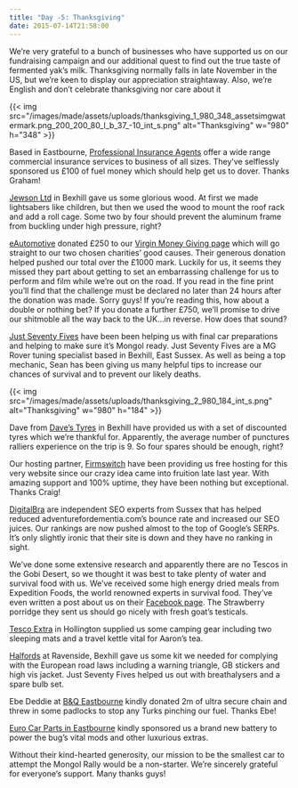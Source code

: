 ```yaml
---
title: "Day -5: Thanksgiving"
date: 2015-07-14T21:58:00
---
```


We’re very grateful to a bunch of businesses who have supported us on our fundraising campaign and our additional quest to find out the true taste of fermented yak’s milk. Thanksgiving normally falls in late November in the US, but we’re keen to display our appreciation straightaway. Also, we’re English and don’t celebrate thanksgiving nor care about it

{{< img src="/images/made/assets/uploads/thanksgiving_1_980_348_assetsimgwatermark.png_200_200_80_l_b_37_-10_int_s.png" alt="Thanksgiving" w="980" h="348" >}}

Based in Eastbourne, <a href="https://www.professionalinsuranceagents.co.uk/" title="Professional Insurance Agents" target="_blank">Professional Insurance Agents</a> offer a wide range commercial insurance services to business of all sizes. They’ve selflessly sponsored us £100 of fuel money which should help get us to dover. Thanks Graham!

<a href="http://www.jewson.co.uk" title="Jewson" target="_blank">Jewson Ltd</a> in Bexhill gave us some glorious wood. At first we made lightsabers like children, but then we used the wood to mount the roof rack and add a roll cage. Some two by four should prevent the aluminum frame from buckling under high pressure, right?

<a href="http://www.eautomotive.co.uk/" title="eAutomotive" target="_blank">eAutomotive</a> donated £250 to our <a href="https://uk.virginmoneygiving.com/adventurefordementia" title="Virgin Money Giving" target="_blank">Virgin Money Giving page</a> which will go straight to our two chosen charities’ good causes. Their generous donation helped pushed our total over the £1000 mark. Luckily for us, it seems they missed they part about getting to set an embarrassing challenge for us to perform and film while we’re out on the road. If you read in the fine print you’ll find that the challenge must be declared no later than 24 hours after the donation was made. Sorry guys! If you’re reading this, how about a double or nothing bet? If you donate a further £750, we’ll promise to drive our shitmoble all the way back to the UK…in reverse. How does that sound?

<a href="http://www.justseventyfives.co.uk/" title="Just Seventy Fives" target="_blank"> Just Seventy Fives</a> have been been helping us with final car preparations and helping to make sure it’s Mongol ready. Just Seventy Fives are a MG Rover tuning specialist based in Bexhill, East Sussex. As well as being a top mechanic, Sean has been giving us many helpful tips to increase our chances of survival and to prevent our likely deaths.

{{< img src="/images/made/assets/uploads/thanksgiving_2_980_184_int_s.png" alt="Thanksgiving" w="980" h="184" >}}

Dave from <a href="https://plus.google.com/106035366644475288266" title="Dave's Tyres" target="_blank">Dave’s Tyres</a> in Bexhill have provided us with a set of discounted tyres which we’re thankful for. Apparently, the average number of punctures ralliers experience on the trip is 9. So four spares should be enough, right?

Our hosting partner, <a href="http://www.firmswitch.co.uk/" title="Firmswitch" target="_blank">Firmswitch</a> have been providing us free hosting for this very website since our crazy idea came into fruition late last year. With amazing support and 100% uptime, they have been nothing but exceptional. Thanks Craig!

<a href="http://www.digitalbra.com/" title="DigitalBra" target="_blank">DigitalBra</a> are independent SEO experts from Sussex that has helped reduced adventurefordementia.com’s bounce rate and increased our SEO juices. Our rankings are now pushed almost to the top of Google’s SERPs. It’s only slightly ironic that their site is down and they have no ranking in sight.

We’ve done some extensive research and apparently there are no Tescos in the Gobi Desert, so we thought it was best to take plenty of water and survival food with us. We’ve received some high energy dried meals from Expedition Foods, the world renowned experts in survival food. They’ve even written a post about us on their <a href="https://www.facebook.com/ExpeditionFoods/posts/10155813109320402" title="Expedition Foods" target="_blank">Facebook page</a>. The Strawberry porridge they sent us should go nicely with fresh goat’s testicals.

<a href="http://www.tesco.com" title="Tesco Extra" target="_blank">Tesco Extra</a> in Hollington supplied us some camping gear including two sleeping mats and a travel kettle vital for Aaron’s tea.

<a href="http://www.halfords.com/" title="Halfords" target="_blank">Halfords</a> at Ravenside, Bexhill gave us some kit we needed for complying with the European road laws including a warning triangle, GB stickers and high vis jacket. Just Seventy Fives helped us out with breathalysers and a spare bulb set.

Ebe Deddie at <a href="http://www.diy.com/store/eastbourne/BQ_EBE176" title="B&amp;Q" target="_blank">B&amp;Q Eastbourne</a> kindly donated 2m of ultra secure chain and threw in some padlocks to stop any Turks pinching our fuel. Thanks Ebe!

<a href="http://www.eurocarparts.com/eastbourne.html" title="Euro Car Parts" target="_blank">Euro Car Parts in Eastbourne</a> kindly sponsored us a brand new battery to power the bug’s vital mods and other luxurious extras.

Without their kind-hearted generosity, our mission to be the smallest car to attempt the Mongol Rally would be a non-starter. We’re sincerely grateful for everyone’s support. Many thanks guys!